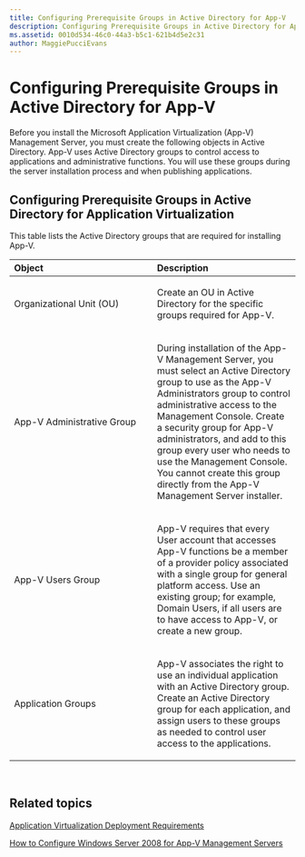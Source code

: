 ```yaml
---
title: Configuring Prerequisite Groups in Active Directory for App-V
description: Configuring Prerequisite Groups in Active Directory for App-V
ms.assetid: 0010d534-46c0-44a3-b5c1-621b4d5e2c31
author: MaggiePucciEvans
---
```


# Configuring Prerequisite Groups in Active Directory for App-V


Before you install the Microsoft Application Virtualization (App-V) Management Server, you must create the following objects in Active Directory. App-V uses Active Directory groups to control access to applications and administrative functions. You will use these groups during the server installation process and when publishing applications.

## Configuring Prerequisite Groups in Active Directory for Application Virtualization


This table lists the Active Directory groups that are required for installing App-V.

<table>
<colgroup>
<col width="50%" />
<col width="50%" />
</colgroup>
<thead>
<tr class="header">
<th align="left">Object</th>
<th align="left">Description</th>
</tr>
</thead>
<tbody>
<tr class="odd">
<td align="left"><p>Organizational Unit (OU)</p></td>
<td align="left"><p>Create an OU in Active Directory for the specific groups required for App-V.</p></td>
</tr>
<tr class="even">
<td align="left"><p>App-V Administrative Group</p></td>
<td align="left"><p>During installation of the App-V Management Server, you must select an Active Directory group to use as the App-V Administrators group to control administrative access to the Management Console. Create a security group for App-V administrators, and add to this group every user who needs to use the Management Console. You cannot create this group directly from the App-V Management Server installer.</p></td>
</tr>
<tr class="odd">
<td align="left"><p>App-V Users Group</p></td>
<td align="left"><p>App-V requires that every User account that accesses App-V functions be a member of a provider policy associated with a single group for general platform access. Use an existing group; for example, Domain Users, if all users are to have access to App-V, or create a new group.</p></td>
</tr>
<tr class="even">
<td align="left"><p>Application Groups</p></td>
<td align="left"><p>App-V associates the right to use an individual application with an Active Directory group. Create an Active Directory group for each application, and assign users to these groups as needed to control user access to the applications.</p></td>
</tr>
</tbody>
</table>

 

## Related topics


[Application Virtualization Deployment Requirements](application-virtualization-deployment-requirements.md)

[How to Configure Windows Server 2008 for App-V Management Servers](how-to-configure-windows-server-2008-for-app-v-management-servers.md)

 

 





